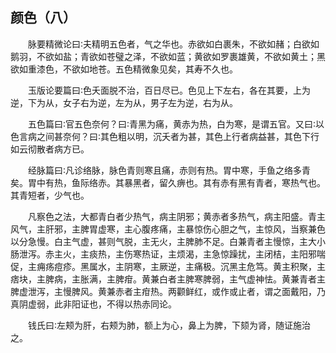 ## 颜色（八）


&emsp;&emsp;脉要精微论曰∶夫精明五色者，气之华也。赤欲如白裹朱，不欲如赭；白欲如鹅羽，不欲如盐；青欲如苍璧之泽，不欲如蓝；黄欲如罗裹雄黄，不欲如黄土；黑欲如重漆色，不欲如地苍。五色精微象见矣，其寿不久也。

&emsp;&emsp;玉版论要篇曰∶色夭面脱不治，百日尽已。色见上下左右，各在其要，上为逆，下为从，女子右为逆，左为从，男子左为逆，右为从。

&emsp;&emsp;五色篇曰∶官五色奈何？曰∶青黑为痛，黄赤为热，白为寒，是谓五官。又曰∶以色言病之间甚奈何？曰∶其色粗以明，沉夭者为甚，其色上行者病益甚，其色下行如云彻散者病方已。

&emsp;&emsp;经脉篇曰∶凡诊络脉，脉色青则寒且痛，赤则有热。胃中寒，手鱼之络多青矣。胃中有热，鱼际络赤。其暴黑者，留久痹也。其有赤有黑有青者，寒热气也。其青短者，少气也。

&emsp;&emsp;凡察色之法，大都青白者少热气，病主阴邪；黄赤者多热气，病主阳盛。青主风气，主肝邪，主脾胃虚寒，主心腹疼痛，主暴惊伤心胆之气，主惊风，当察兼色以分急慢。白主气虚，甚则气脱，主无火，主脾肺不足。白兼青者主慢惊，主大小肠泄泻。赤主火，主痰热，主伤寒热证，主烦渴，主急惊躁扰，主闭桔，主阳邪喘促，主痈疡痘疹。黑属水，主阴寒，主厥逆，主痛极。沉黑主危笃。黄主积聚，主痞块，主脾病，主胀满，主脾疳。黄兼白者主脾寒脾弱，主气虚神怯。黄兼青者主脾虚泄泻，主慢脾风。黄兼赤者主疳热。两颧鲜红，或作或止者，谓之面戴阳，乃真阴虚弱，此非阳证也，不得以热赤同论。

&emsp;&emsp;钱氏曰∶左颊为肝，右颊为肺，额上为心，鼻上为脾，下颏为肾，随证施治之。

